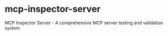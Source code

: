 # mcp-inspector-server
MCP Inspector Server - A comprehensive MCP server testing and validation system
